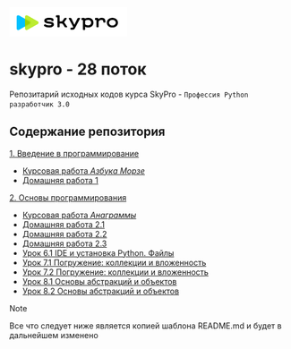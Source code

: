 ![](skypro.PNG) 
# skypro - 28 поток
Репозитарий исходных кодов курса SkyPro - `Профессия Python разработчик 3.0`

## Содержание репозитория
[1. Введение в программирование][Курс 1]
- [Курсовая работа _Азбука Морзе_][Курсовая работа 1] 
- [Домашняя работа 1] 

[2. Основы программирования][Курс 2]
- [Курсовая работа _Анаграммы_][Курсовая работа 2]
- [Домашняя работа 2.1] 
- [Домашняя работа 2.2]
- [Домашняя работа 2.3]
- [Урок 6.1 IDE и установка Python. Файлы][L61]
- [Урок 7.1 Погружение: коллекции и вложенность][L71]
- [Урок 7.2 Погружение: коллекции и вложенность][L72]
- [Урок 8.1 Основы абстракций и объектов][L81]
- [Урок 8.2 Основы абстракций и объектов][L82]

<!--
<details>
<summary>Исходники</summary>
Ссылки на источники

</details>
-->

> [!NOTE]
> Все что следует ниже является копией шаблона README.md и будет в дальнейшем изменено

<!--
## Getting Started

These instructions will get you a copy of the project up and running on your local machine for development and testing purposes. See deployment for notes on how to deploy the project on a live system.

### Prerequisites

What things you need to install the software and how to install them

```
Give examples
```

### Installing

A step by step series of examples that tell you how to get a development env running

Say what the step will be

```
Give the example
```

And repeat

```
until finished
```

End with an example of getting some data out of the system or using it for a little demo

## Running the tests

Explain how to run the automated tests for this system

### Break down into end to end tests

Explain what these tests test and why

```
Give an example
```

### And coding style tests

Explain what these tests test and why

```
Give an example
```

## Deployment

Add additional notes about how to deploy this on a live system

## Built With

* [Dropwizard](http://www.dropwizard.io/1.0.2/docs/) - The web framework used
* [Maven](https://maven.apache.org/) - Dependency Management
* [ROME](https://rometools.github.io/rome/) - Used to generate RSS Feeds

## Contributing

Please read [CONTRIBUTING.md](https://gist.github.com/PurpleBooth/b24679402957c63ec426) for details on our code of conduct, and the process for submitting pull requests to us.

## Versioning

We use [SemVer](http://semver.org/) for versioning. For the versions available, see the [tags on this repository](https://github.com/your/project/tags). 

## Authors

* **Billie Thompson** - *Initial work* - [PurpleBooth](https://github.com/PurpleBooth)

See also the list of [contributors](https://github.com/your/project/contributors) who participated in this project.

## License

This project is licensed under the MIT License - see the [LICENSE.md](LICENSE.md) file for details

## Acknowledgments

* Hat tip to anyone whose code was used
* Inspiration
* etc
-->

[//]: #ссылки

[Курс 1]: https://github.com/AndreyYuryev/skypro/sources/Block_1
[Курс 2]: https://github.com/AndreyYuryev/skypro/sources/Block_2

[Курсовая работа 1]: https://github.com/AndreyYuryev/skypro/tree/56c3c015982c52446adec4f1d33954e73c79b9da/sources/Block_1/Coursework
[Домашняя работа 1]: https://github.com/AndreyYuryev/skypro/tree/56c3c015982c52446adec4f1d33954e73c79b9da/sources/Block_1/Homework
[Курсовая работа 2]: https://github.com/AndreyYuryev/skypro/tree/56c3c015982c52446adec4f1d33954e73c79b9da/sources/Block_2/Coursework
[Домашняя работа 2.1]: https://github.com/AndreyYuryev/skypro/tree/56c3c015982c52446adec4f1d33954e73c79b9da/sources/Block_2/Homework_1
[Домашняя работа 2.2]: https://github.com/AndreyYuryev/skypro/tree/56c3c015982c52446adec4f1d33954e73c79b9da/sources/Block_2/Homework_2
[Домашняя работа 2.3]: https://github.com/AndreyYuryev/skypro/tree/56c3c015982c52446adec4f1d33954e73c79b9da/sources/Block_2/Homework_3
[L61]: https://github.com/AndreyYuryev/skypro/tree/56c3c015982c52446adec4f1d33954e73c79b9da/sources/Block_2/Lesson_6_1
[L71]: https://github.com/AndreyYuryev/skypro/tree/56c3c015982c52446adec4f1d33954e73c79b9da/sources/Block_2/Lesson_7_1
[L72]: https://github.com/AndreyYuryev/skypro/tree/56c3c015982c52446adec4f1d33954e73c79b9da/sources/Block_2/Lesson_7_1
[L81]: https://github.com/AndreyYuryev/skypro/tree/56c3c015982c52446adec4f1d33954e73c79b9da/sources/Block_2/Lesson_8_1
[L82]: https://github.com/AndreyYuryev/skypro/tree/56c3c015982c52446adec4f1d33954e73c79b9da/sources/Block_2/Lesson_8_2
